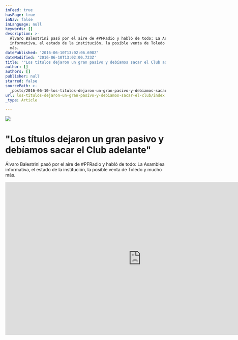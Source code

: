 ```yaml
---
inFeed: true
hasPage: true
inNav: false
inLanguage: null
keywords: []
description: >-
  Álvaro Balestrini pasó por el aire de #PFRadio y habló de todo: La Asamblea
  informativa, el estado de la institución, la posible venta de Toledo y mucho
  más.
datePublished: '2016-06-10T13:02:06.698Z'
dateModified: '2016-06-10T13:02:00.723Z'
title: '"Los títulos dejaron un gran pasivo y debíamos sacar el Club adelante"'
author: []
authors: []
publisher: null
starred: false
sourcePath: >-
  _posts/2016-06-10-los-titulos-dejaron-un-gran-pasivo-y-debiamos-sacar-el-club.md
url: los-titulos-dejaron-un-gran-pasivo-y-debiamos-sacar-el-club/index.html
_type: Article

---
```

![](https://the-grid-user-content.s3-us-west-2.amazonaws.com/8d693514-4d75-46c9-af3e-0a9d89178df5.jpg)

# "Los títulos dejaron un gran pasivo y debíamos sacar el Club adelante"

Álvaro Balestrini pasó por el aire de \#PFRadio y habló de todo: La Asamblea informativa, el estado de la institución, la posible venta de Toledo y mucho más.

<iframe width="854" height="480" src="https://www.youtube.com/embed/DhB3XNGgTWc" frameborder="0" allowfullscreen="" style=""></iframe>